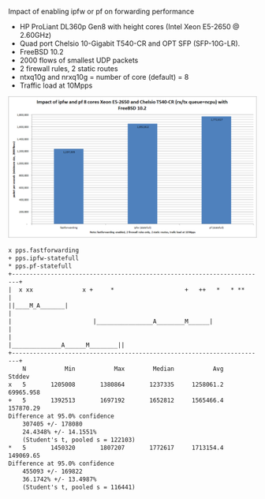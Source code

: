 Impact of enabling ipfw or pf on forwarding performance
  - HP ProLiant DL360p Gen8 with height cores (Intel Xeon E5-2650 @ 2.60GHz)
  - Quad port Chelsio 10-Gigabit T540-CR and OPT SFP (SFP-10G-LR).
  - FreeBSD 10.2
  - 2000 flows of smallest UDP packets
  - 2 firewall rules, 2 static routes
  - ntxq10g and nrxq10g = number of core (default) = 8
  - Traffic load at 10Mpps

![Impact of enabling ipfw or pf on forwarding performance on FreeBSD 10.2](graph.png)


```
x pps.fastforwarding
+ pps.ipfw-statefull
* pps.pf-statefull
+------------------------------------------------------------------------+
|  x xx              x +     *                    +   ++   *   * **      |
||____M_A_______|                                                        |
|                       |________________A________M______|               |
|                                        |______________A______M________||
+------------------------------------------------------------------------+
    N           Min           Max        Median           Avg        Stddev
x   5       1205008       1380864       1237335     1258061.2     69965.958
+   5       1392513       1697192       1652812     1565466.4     157870.29
Difference at 95.0% confidence
	307405 +/- 178080
	24.4348% +/- 14.1551%
	(Student's t, pooled s = 122103)
*   5       1450320       1807207       1772617     1713154.4     149069.65
Difference at 95.0% confidence
	455093 +/- 169822
	36.1742% +/- 13.4987%
	(Student's t, pooled s = 116441)
```
